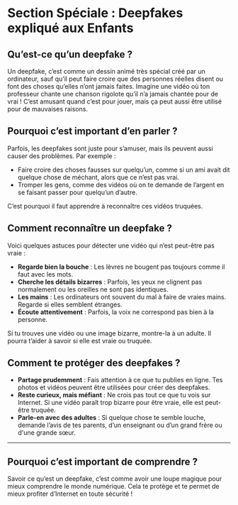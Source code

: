 # Section Spéciale : Deepfakes expliqué aux Enfants

## Qu’est-ce qu’un deepfake ?
Un deepfake, c’est comme un dessin animé très spécial créé par un ordinateur, sauf qu’il peut faire croire que des personnes réelles disent ou font des choses qu’elles n’ont jamais faites. Imagine une vidéo où ton professeur chante une chanson rigolote qu’il n’a jamais chantée pour de vrai ! C’est amusant quand c’est pour jouer, mais ça peut aussi être utilisé pour de mauvaises raisons.

## Pourquoi c’est important d’en parler ?
Parfois, les deepfakes sont juste pour s’amuser, mais ils peuvent aussi causer des problèmes. Par exemple :
- Faire croire des choses fausses sur quelqu’un, comme si un ami avait dit quelque chose de méchant, alors que ce n’est pas vrai.
- Tromper les gens, comme des vidéos où on te demande de l’argent en se faisant passer pour quelqu’un d’autre.

C’est pourquoi il faut apprendre à reconnaître ces vidéos truquées.

## Comment reconnaître un deepfake ?
Voici quelques astuces pour détecter une vidéo qui n’est peut-être pas vraie :
- **Regarde bien la bouche** : Les lèvres ne bougent pas toujours comme il faut avec les mots.
- **Cherche les détails bizarres** : Parfois, les yeux ne clignent pas normalement ou les oreilles ne sont pas identiques.
- **Les mains** : Les ordinateurs ont souvent du mal à faire de vraies mains. Regarde si elles semblent étranges.
- **Écoute attentivement** : Parfois, la voix ne correspond pas bien à la personne.

Si tu trouves une vidéo ou une image bizarre, montre-la à un adulte. Il pourra t’aider à savoir si elle est vraie ou truquée.

## Comment te protéger des deepfakes ?
- **Partage prudemment** : Fais attention à ce que tu publies en ligne. Tes photos et vidéos peuvent être utilisées pour créer des deepfakes.
- **Reste curieux, mais méfiant** : Ne crois pas tout ce que tu vois sur Internet. Si une vidéo paraît trop bizarre pour être vraie, elle est peut-être truquée.
- **Parle-en avec des adultes** : Si quelque chose te semble louche, demande l’avis de tes parents, d’un enseignant ou d’un grand frère ou d'une grande sœur.

---

## Pourquoi c’est important de comprendre ?
Savoir ce qu’est un deepfake, c’est comme avoir une loupe magique pour mieux comprendre le monde numérique. Cela te protège et te permet de mieux profiter d’Internet en toute sécurité !

